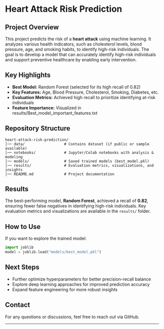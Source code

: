 # Heart Attack Risk Prediction



## Project Overview

This project predicts the risk of a **heart attack** using machine learning. It analyzes various health indicators, such as cholesterol levels, blood pressure, age, and smoking habits, to identify high-risk individuals. The goal is to develop a model that can accurately identify high-risk individuals and support preventive healthcare by enabling early intervention.

## Key Highlights

- **Best Model:** Random Forest (selected for its high recall of 0.82)
- **Key Features:** Age, Blood Pressure, Cholesterol, Smoking, Diabetes, etc.
- **Evaluation Metrics:** Achieved high recall to prioritize identifying at-risk individuals
- **Feature Importance:** Visualized in results/Best\_model\_important\_features.txt

## Repository Structure

```
heart-attack-risk-prediction/
│── data/                  # Contains dataset (if public or sample available)
│── notebooks/             # Jupyter/Colab notebooks with analysis & modeling
│── models/                # Saved trained models (best_model.pkl)
│── results/               # Evaluation metrics, visualizations, and insights
│── README.md              # Project documentation
```

## Results

The best-performing model, **Random Forest**, achieved a recall of **0.82**, ensuring fewer false negatives in identifying high-risk individuals. Key evaluation metrics and visualizations are available in the `results/` folder.

## How to Use

If you want to explore the trained model:

```python
import joblib
model = joblib.load("models/best_model.pkl")
```

## Next Steps

- Further optimize hyperparameters for better precision-recall balance
- Explore deep learning approaches for improved prediction accuracy
- Expand feature engineering for more robust insights

## Contact

For any questions or discussions, feel free to reach out via GitHub.

---




